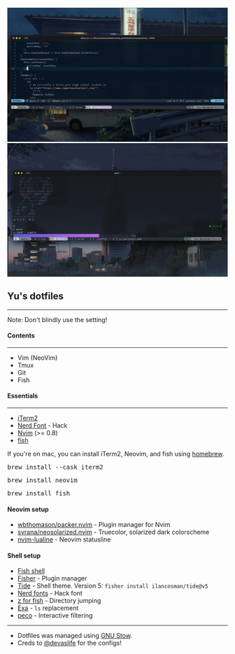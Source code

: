 ![preview-1.png](images/preview-1.png)
![preview-2.png](images/preview-2.png)
## Yu's dotfiles
---
Note: Don't blindly use the setting!
#### Contents
---
- Vim (NeoVim)
- Tmux 
- Git
- Fish
#### Essentials
---
- [iTerm2](https://iterm2.com/)
- [Nerd Font](https://www.nerdfonts.com/) - Hack
- [Nvim](https://neovim.io/) (>= 0.8)
- [fish](https://fishshell.com/)

If you're on mac, you can install iTerm2, Neovim, and fish using [homebrew](https://brew.sh/).

<pre>brew install --cask iterm2</pre>
<pre>brew install neovim</pre>
<pre>brew install fish</pre>

#### Neovim setup
- [wbthomason/packer.nvim](https://github.com/wbthomason/packer.nvim) - Plugin manager for Nvim
- [svrana/neosolarized.nvim](https://github.com/svrana/neosolarized.nvim) - Truecolor, solarized dark colorscheme
- [nvim-lualine](https://github.com/nvim-lualine/lualine.nvim) - Neovim statusline

#### Shell setup

- [Fish shell](https://fishshell.com/)
- [Fisher](https://github.com/jorgebucaran/fisher) - Plugin manager 
- [Tide](https://github.com/IlanCosman/tide) - Shell theme. Version 5: `fisher install ilancosman/tide@v5`
- [Nerd fonts](https://github.com/ryanoasis/nerd-fonts) - Hack font
- [z for fish](https://github.com/jethrokuan/z) - Directory jumping
- [Exa](https://the.exa.website/) - `ls` replacement
- [peco](https://github.com/peco/peco) - Interactive filtering

---

- Dotfiles was managed using [GNU Stow](https://www.gnu.org/software/stow/). 
- Creds to [@devaslife](https://www.youtube.com/@devaslife) for the configs!



